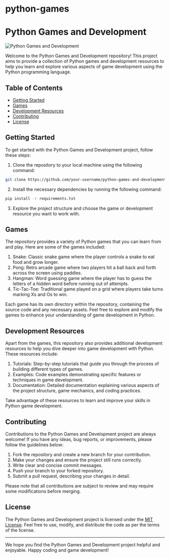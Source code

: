 # python-games
# Python Games and Development

![Python Games and Development](https://your_image_url_here.png)

Welcome to the Python Games and Development repository! This project aims to provide a collection of Python games and development resources to help you learn and explore various aspects of game development using the Python programming language.

## Table of Contents

- [Getting Started](#getting-started)
- [Games](#games)
- [Development Resources](#development-resources)
- [Contributing](#contributing)
- [License](#license)

## Getting Started

To get started with the Python Games and Development project, follow these steps:

1. Clone the repository to your local machine using the following command:

```bash
git clone https://github.com/your-username/python-games-and-development.git
```

2. Install the necessary dependencies by running the following command:

```bash
pip install -r requirements.txt
```

3. Explore the project structure and choose the game or development resource you want to work with.

## Games

The repository provides a variety of Python games that you can learn from and play. Here are some of the games included:

1. Snake: Classic snake game where the player controls a snake to eat food and grow longer.
2. Pong: Retro arcade game where two players hit a ball back and forth across the screen using paddles.
3. Hangman: Word guessing game where the player has to guess the letters of a hidden word before running out of attempts.
4. Tic-Tac-Toe: Traditional game played on a grid where players take turns marking Xs and Os to win.

Each game has its own directory within the repository, containing the source code and any necessary assets. Feel free to explore and modify the games to enhance your understanding of game development in Python.

## Development Resources

Apart from the games, this repository also provides additional development resources to help you dive deeper into game development with Python. These resources include:

1. Tutorials: Step-by-step tutorials that guide you through the process of building different types of games.
2. Examples: Code examples demonstrating specific features or techniques in game development.
3. Documentation: Detailed documentation explaining various aspects of the project structure, game mechanics, and coding practices.

Take advantage of these resources to learn and improve your skills in Python game development.

## Contributing

Contributions to the Python Games and Development project are always welcome! If you have any ideas, bug reports, or improvements, please follow the guidelines below:

1. Fork the repository and create a new branch for your contribution.
2. Make your changes and ensure the project still runs correctly.
3. Write clear and concise commit messages.
4. Push your branch to your forked repository.
5. Submit a pull request, describing your changes in detail.

Please note that all contributions are subject to review and may require some modifications before merging.

## License

The Python Games and Development project is licensed under the [MIT License](LICENSE). Feel free to use, modify, and distribute the code as per the terms of the license.

---

We hope you find the Python Games and Development project helpful and enjoyable. Happy coding and game development!
